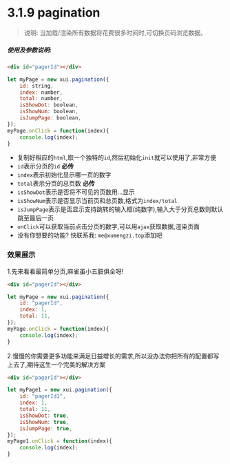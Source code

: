 <link rel="stylesheet" type="text/css" href="../assets/xui.css">
<script type="text/javascript" src="../assets/xui.js"></script>

# 3.1.9 pagination

>说明: 当加载/渲染所有数据将花费很多时间时,可切换页码浏览数据。

##### 使用及参数说明:
```html
<div id="pagerId"></div>
```
```js
let myPage = new xui.pagination({
	id: string,
	index: number,
	total: number,
	isShowDot: boolean,
	isShowNum: boolean,
	isJumpPage: boolean,
});
myPage.onClick = function(index){
	console.log(index);
}
```
* 复制好相应的`html`,取一个独特的`id`,然后初始化`init`就可以使用了,非常方便
* `id`表示分页的`id` **必传**
* `index`表示初始化显示哪一页的数字
* `total`表示分页的总页数 **必传**
* `isShowDot`表示是否将不可见的页数用...显示
* `isShowNum`表示是否显示当前页和总页数,格式为`index/total`
* `isJumpPage`表示是否显示支持跳转的输入框(纯数字),输入大于分页总数则默认跳至最后一页
* `onClick`可以获取当前点击分页的数字,可以用`ajax`获取数据,渲染页面
* 没有你想要的功能? 快联系我: `me@xumengzi.top`添加吧

### 效果展示


1.先来看看最简单分页,麻雀虽小五脏俱全呀!
<div id="pagerId"></div>

<script type="text/javascript">
let myPage = new xui.pagination({
	id: 'pagerId',
	index: 1,
	total: 11,
});
myPage.onClick = function(index){
	console.log(index);
}
</script>
```html
<div id="pagerId"></div>
```

```js
let myPage = new xui.pagination({
	id: "pagerId",
	index: 1,
	total: 11,
});
myPage.onClick = function(index){
	console.log(index);
}
```

2.慢慢的你需要更多功能来满足日益增长的需求,所以没办法你把所有的配置都写上去了,期待这生一个完美的解决方案
<div id="pagerId1"></div>

<script type="text/javascript">
let myPage1 = new xui.pagination({
	id: 'pagerId1',
	index: 3,
	total: 20,
	isShowDot: true,
	isShowNum: true,
	isJumpPage: true,
});
myPage1.onClick = function(index){
	console.log(index);
}
</script>
```html
<div id="pagerId"></div>
```

```js
let myPage1 = new xui.pagination({
	id: "pagerId1",
	index: 1,
	total: 11,
	isShowDot: true,
	isShowNum: true,
	isJumpPage: true,
});
myPage1.onClick = function(index){
	console.log(index);
}
```